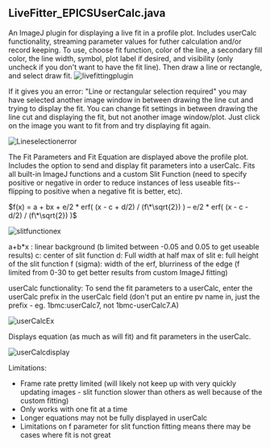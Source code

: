 ## **LiveFitter_EPICSUserCalc.java**

An ImageJ plugin for displaying a live fit in a profile plot. Includes userCalc functionality, streaming parameter values for futher calculation and/or record keeping. To use, choose fit function, color of the line, a secondary fill color, the line width, symbol, plot label if desired, and visibility (only uncheck if you don't want to have the fit line). Then draw a line or rectangle, and select draw fit.
![livefittingplugin](https://user-images.githubusercontent.com/106117997/198303604-a3a6a4d1-68a5-455c-b956-b14bbb21937c.png)

If it gives you an error: "Line or rectangular selection required" you may have selected another image window in between drawing the line cut and trying to display the fit. You can change fit settings in between drawing the line cut and displaying the fit, but not another image window/plot. Just click on the image you want to fit from and try displaying fit again.

![Lineselectionerror](https://github.com/abrewe/Documentation/assets/106117997/32696719-a53a-439a-a079-2c43da34d84e)

The Fit Parameters and Fit Equation are displayed above the profile plot.
Includes the option to send and display fit parameters into a userCalc. 
Fits all built-in ImageJ functions and a custom Slit Function (need to specify positive or negative in order to reduce instances of less useable fits--flipping to positive when a negative fit is better, etc). 

$f(x) = a + bx + e/2 * erf( (x - c + d/2) / (f\*\sqrt{2}) ) – e/2 * erf( (x - c - d/2) / (f\*\sqrt{2}) )$

![slitfunctionex](https://user-images.githubusercontent.com/106117997/198300713-61eb3639-a41c-4f4e-a6e8-c7fc322e5d4e.png)


a+b*x : linear background (b limited between -0.05 and 0.05 to get useable results)
c: center of slit function
d: Full width at half max of slit
e: full height of the slit function
f (sigma): width of the erf, blurriness
of the edge (f limited from 0-30 to get better results from custom ImageJ fitting)

userCalc functionality: To send the fit parameters to a userCalc, enter the userCalc prefix 
in the userCalc field (don't put an entire pv name in, just the prefix - eg. 1bmc:userCalc7, not 1bmc-userCalc7.A)

![userCalcEx](https://user-images.githubusercontent.com/106117997/198303770-b0eb0eb4-1d81-42ad-9206-120b432f4d8c.png) 

Displays equation (as much as will fit) and fit parameters in the userCalc. 

![userCalcdisplay](https://user-images.githubusercontent.com/106117997/198303930-042c4d0c-6e64-4d2e-a4c6-2285a120eeb1.png)

Limitations:
- Frame rate pretty limited (will likely not keep up with very quickly updating images - slit function slower than others as well because of the custom fitting)
- Only works with one fit at a time
- Longer equations may not be fully displayed in userCalc
- Limitations on f parameter for slit function fitting means there may be cases where fit is not great
